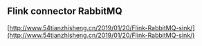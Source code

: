 ## Flink connector RabbitMQ

[http://www.54tianzhisheng.cn/2019/01/20/Flink-RabbitMQ-sink/](http://www.54tianzhisheng.cn/2019/01/20/Flink-RabbitMQ-sink/)